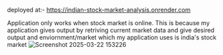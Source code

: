 deployed at:- https://indian-stock-market-analysis.onrender.com

Application only works when stock market is online. This is because my application gives output by retriving current market data and give desired output and enviornment/market which my application uses is india's stock market
![Screenshot 2025-03-22 153226](https://github.com/user-attachments/assets/ddd6f440-cd6b-4e5e-a8b6-4b2d8b390044)
